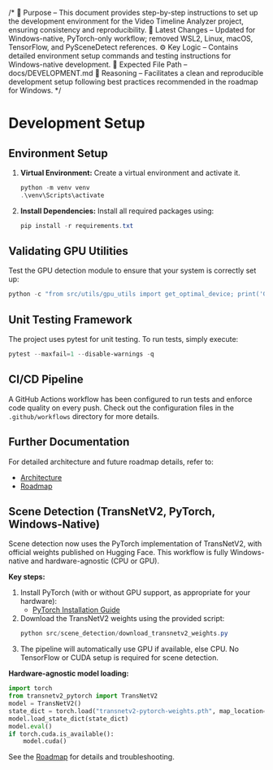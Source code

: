 /*
📌 Purpose – This document provides step-by-step instructions to set up the development environment for the Video Timeline Analyzer project, ensuring consistency and reproducibility.
🔄 Latest Changes – Updated for Windows-native, PyTorch-only workflow; removed WSL2, Linux, macOS, TensorFlow, and PySceneDetect references.
⚙️ Key Logic – Contains detailed environment setup commands and testing instructions for Windows-native development.
📂 Expected File Path – docs/DEVELOPMENT.md
🧠 Reasoning – Facilitates a clean and reproducible development setup following best practices recommended in the roadmap for Windows.
*/

# Development Setup

## Environment Setup

1. **Virtual Environment:**
   Create a virtual environment and activate it.

   ```powershell
   python -m venv venv
   .\venv\Scripts\activate
   ```

2. **Install Dependencies:**
   Install all required packages using:

   ```powershell
   pip install -r requirements.txt
   ```

## Validating GPU Utilities

Test the GPU detection module to ensure that your system is correctly set up:

```powershell
python -c "from src/utils/gpu_utils import get_optimal_device; print('GPU Device:', get_optimal_device())"
```

## Unit Testing Framework

The project uses pytest for unit testing. To run tests, simply execute:

```powershell
pytest --maxfail=1 --disable-warnings -q
```

## CI/CD Pipeline

A GitHub Actions workflow has been configured to run tests and enforce code quality on every push. Check out the configuration files in the `.github/workflows` directory for more details.

## Further Documentation

For detailed architecture and future roadmap details, refer to:

- [Architecture](ARCHITECTURE.md)
- [Roadmap](ROADMAP.md)

## Scene Detection (TransNetV2, PyTorch, Windows-Native)

Scene detection now uses the PyTorch implementation of TransNetV2, with official weights published on Hugging Face. This workflow is fully Windows-native and hardware-agnostic (CPU or GPU).

**Key steps:**
1. Install PyTorch (with or without GPU support, as appropriate for your hardware):
   - [PyTorch Installation Guide](https://pytorch.org/get-started/locally/)
2. Download the TransNetV2 weights using the provided script:
   ```powershell
   python src/scene_detection/download_transnetv2_weights.py
   ```
3. The pipeline will automatically use GPU if available, else CPU. No TensorFlow or CUDA setup is required for scene detection.

**Hardware-agnostic model loading:**
```python
import torch
from transnetv2_pytorch import TransNetV2
model = TransNetV2()
state_dict = torch.load("transnetv2-pytorch-weights.pth", map_location=torch.device('cuda' if torch.cuda.is_available() else 'cpu'))
model.load_state_dict(state_dict)
model.eval()
if torch.cuda.is_available():
    model.cuda()
```

See the [Roadmap](ROADMAP.md) for details and troubleshooting. 